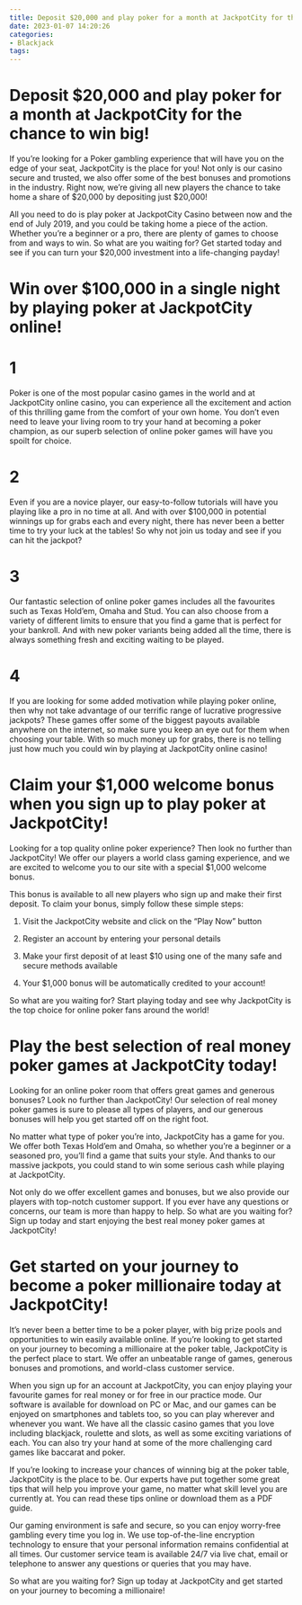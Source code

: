 ```yaml
---
title: Deposit $20,000 and play poker for a month at JackpotCity for the chance to win big!
date: 2023-01-07 14:20:26
categories:
- Blackjack
tags:
---
```



#  Deposit $20,000 and play poker for a month at JackpotCity for the chance to win big!

If you’re looking for a Poker gambling experience that will have you on the edge of your seat, JackpotCity is the place for you! Not only is our casino secure and trusted, we also offer some of the best bonuses and promotions in the industry. Right now, we’re giving all new players the chance to take home a share of $20,000 by depositing just $20,000!

All you need to do is play poker at JackpotCity Casino between now and the end of July 2019, and you could be taking home a piece of the action. Whether you’re a beginner or a pro, there are plenty of games to choose from and ways to win. So what are you waiting for? Get started today and see if you can turn your $20,000 investment into a life-changing payday!

#  Win over $100,000 in a single night by playing poker at JackpotCity online!

# 1
Poker is one of the most popular casino games in the world and at JackpotCity online casino, you can experience all the excitement and action of this thrilling game from the comfort of your own home. You don’t even need to leave your living room to try your hand at becoming a poker champion, as our superb selection of online poker games will have you spoilt for choice.

# 2
Even if you are a novice player, our easy-to-follow tutorials will have you playing like a pro in no time at all. And with over $100,000 in potential winnings up for grabs each and every night, there has never been a better time to try your luck at the tables! So why not join us today and see if you can hit the jackpot?

# 3
Our fantastic selection of online poker games includes all the favourites such as Texas Hold’em, Omaha and Stud. You can also choose from a variety of different limits to ensure that you find a game that is perfect for your bankroll. And with new poker variants being added all the time, there is always something fresh and exciting waiting to be played.

# 4
If you are looking for some added motivation while playing poker online, then why not take advantage of our terrific range of lucrative progressive jackpots? These games offer some of the biggest payouts available anywhere on the internet, so make sure you keep an eye out for them when choosing your table. With so much money up for grabs, there is no telling just how much you could win by playing at JackpotCity online casino!

#  Claim your $1,000 welcome bonus when you sign up to play poker at JackpotCity!

Looking for a top quality online poker experience? Then look no further than JackpotCity! We offer our players a world class gaming experience, and we are excited to welcome you to our site with a special $1,000 welcome bonus.

This bonus is available to all new players who sign up and make their first deposit. To claim your bonus, simply follow these simple steps:

1. Visit the JackpotCity website and click on the “Play Now” button

2. Register an account by entering your personal details

3. Make your first deposit of at least $10 using one of the many safe and secure methods available

4. Your $1,000 bonus will be automatically credited to your account!

So what are you waiting for? Start playing today and see why JackpotCity is the top choice for online poker fans around the world!

#  Play the best selection of real money poker games at JackpotCity today!

Looking for an online poker room that offers great games and generous bonuses? Look no further than JackpotCity! Our selection of real money poker games is sure to please all types of players, and our generous bonuses will help you get started off on the right foot.

No matter what type of poker you’re into, JackpotCity has a game for you. We offer both Texas Hold’em and Omaha, so whether you’re a beginner or a seasoned pro, you’ll find a game that suits your style. And thanks to our massive jackpots, you could stand to win some serious cash while playing at JackpotCity.

Not only do we offer excellent games and bonuses, but we also provide our players with top-notch customer support. If you ever have any questions or concerns, our team is more than happy to help. So what are you waiting for? Sign up today and start enjoying the best real money poker games at JackpotCity!

#  Get started on your journey to become a poker millionaire today at JackpotCity!

It’s never been a better time to be a poker player, with big prize pools and opportunities to win easily available online. If you’re looking to get started on your journey to becoming a millionaire at the poker table, JackpotCity is the perfect place to start. We offer an unbeatable range of games, generous bonuses and promotions, and world-class customer service.

When you sign up for an account at JackpotCity, you can enjoy playing your favourite games for real money or for free in our practice mode. Our software is available for download on PC or Mac, and our games can be enjoyed on smartphones and tablets too, so you can play wherever and whenever you want. We have all the classic casino games that you love including blackjack, roulette and slots, as well as some exciting variations of each. You can also try your hand at some of the more challenging card games like baccarat and poker.

If you’re looking to increase your chances of winning big at the poker table, JackpotCity is the place to be. Our experts have put together some great tips that will help you improve your game, no matter what skill level you are currently at. You can read these tips online or download them as a PDF guide.

Our gaming environment is safe and secure, so you can enjoy worry-free gambling every time you log in. We use top-of-the-line encryption technology to ensure that your personal information remains confidential at all times. Our customer service team is available 24/7 via live chat, email or telephone to answer any questions or queries that you may have.

So what are you waiting for? Sign up today at JackpotCity and get started on your journey to becoming a millionaire!
